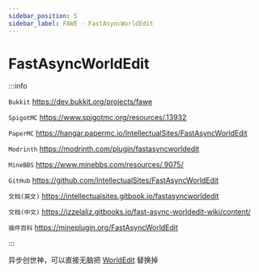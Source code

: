 ```yaml
---
sidebar_position: 5
sidebar_label: FAWE - FastAsyncWorldEdit
---
```


# FastAsyncWorldEdit

:::info

`Bukkit` https://dev.bukkit.org/projects/fawe

`SpigotMC` https://www.spigotmc.org/resources/.13932

`PaperMC` https://hangar.papermc.io/IntellectualSites/FastAsyncWorldEdit

`Modrinth` https://modrinth.com/plugin/fastasyncworldedit

`MineBBS` https://www.minebbs.com/resources/.9075/

`GitHub` https://github.com/IntellectualSites/FastAsyncWorldEdit

`文档(英文)` https://intellectualsites.gitbook.io/fastasyncworldedit

`文档(中文)` https://izzelaliz.gitbooks.io/fast-async-worldedit-wiki/content/

`插件百科` https://mineplugin.org/FastAsyncWorldEdit

:::

异步创世神，可以直接无脑把 [WorldEdit](./WorldEdit.md) 替换掉
